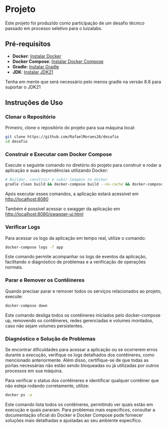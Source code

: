 # Projeto

Este projeto foi produzido como participação de um desafio técnico passado em processo seletivo para o luizalabs. 

## Pré-requisitos

- **Docker**: [Instalar Docker](https://docs.docker.com/get-docker/)
- **Docker Compose**: [Instalar Docker Compose](https://docs.docker.com/compose/install/)
- **Gradle**: [Instalar Gradle](https://gradle.org/releases/)
- **JDK**: [Instalar JDK21](https://www.oracle.com/java/technologies/javase/jdk21-archive-downloads.html)

Tenha em mente que será necessário pelo menos gradle na versão 8.8 para suportar o JDK21
## Instruções de Uso

### Clonar o Repositório

Primeiro, clone o repositório do projeto para sua máquina local:

```bash
git clone https://github.com/RafaelMoraes26/desafio
cd desafio
```
### Construir e Executar com Docker Compose

Execute o seguinte comando no diretório do projeto para construir e rodar a aplicação e suas dependências utilizando Docker:

```bash
# Buildar, construir e subir imagens no docker
gradle clean build && docker-compose build --no-cache && docker-compose up
```
Após executar esses comandos, a aplicação estará acessível em [http://localhost:8080](http://localhost:8080)

Também é possível acessar o swagger da aplicação em [http://localhost:8080/swagger-ui.html](http://localhost:8080/swagger-ui.html)

### Verificar Logs

Para acessar os logs da aplicação em tempo real, utilize o comando:

```bash
docker-compose logs -f app
```

Este comando permite acompanhar os logs de eventos da aplicação, facilitando o diagnóstico de problemas e a verificação de operações normais.

### Parar e Remover os Contêineres

Quando precisar parar e remover todos os serviços relacionados ao projeto, execute:

```bash
docker-compose down
```

Este comando desliga todos os contêineres iniciados pelo docker-compose up, removendo os contêineres, redes gerenciadas e volumes montados, caso não sejam volumes persistentes.

### Diagnóstico e Solução de Problemas

Se encontrar dificuldades para acessar a aplicação ou se ocorrerem erros durante a execução, verifique os logs detalhados dos contêineres, como mencionado anteriormente. Além disso, certifique-se de que todas as portas necessárias não estão sendo bloqueadas ou já utilizadas por outros processos em sua máquina.

Para verificar o status dos contêineres e identificar qualquer contêiner que não esteja rodando corretamente, utilize:

```bash
docker ps -a
```

Este comando lista todos os contêineres, permitindo ver quais estão em execução e quais pararam. Para problemas mais específicos, consultar a documentação oficial do Docker e Docker Compose pode fornecer soluções mais detalhadas e ajustadas ao seu ambiente específico.
